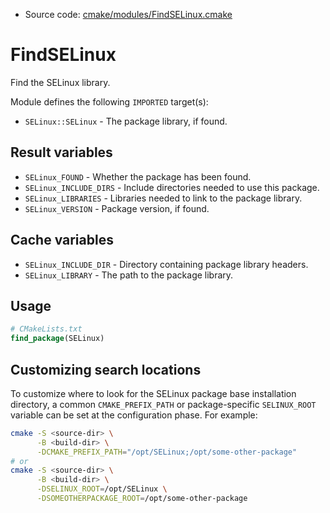 <!-- This is auto-generated file. -->
* Source code: [cmake/modules/FindSELinux.cmake](https://github.com/petk/php-build-system/blob/master/cmake/cmake/modules/FindSELinux.cmake)

# FindSELinux

Find the SELinux library.

Module defines the following `IMPORTED` target(s):

* `SELinux::SELinux` - The package library, if found.

## Result variables

* `SELinux_FOUND` - Whether the package has been found.
* `SELinux_INCLUDE_DIRS` - Include directories needed to use this package.
* `SELinux_LIBRARIES` - Libraries needed to link to the package library.
* `SELinux_VERSION` - Package version, if found.

## Cache variables

* `SELinux_INCLUDE_DIR` - Directory containing package library headers.
* `SELinux_LIBRARY` - The path to the package library.

## Usage

```cmake
# CMakeLists.txt
find_package(SELinux)
```

## Customizing search locations

To customize where to look for the SELinux package base
installation directory, a common `CMAKE_PREFIX_PATH` or
package-specific `SELINUX_ROOT` variable can be set at
the configuration phase. For example:

```sh
cmake -S <source-dir> \
      -B <build-dir> \
      -DCMAKE_PREFIX_PATH="/opt/SELinux;/opt/some-other-package"
# or
cmake -S <source-dir> \
      -B <build-dir> \
      -DSELINUX_ROOT=/opt/SELinux \
      -DSOMEOTHERPACKAGE_ROOT=/opt/some-other-package
```
